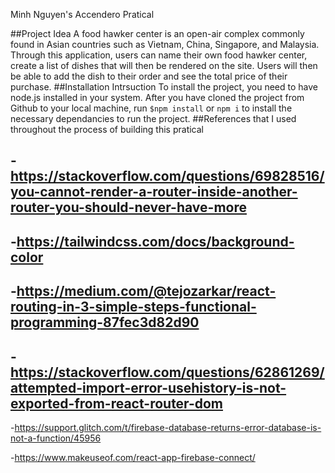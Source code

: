 Minh Nguyen's Accendero Pratical

##Project Idea
A food hawker center is an open-air complex commonly found in Asian countries such as Vietnam, China, Singapore, and Malaysia. Through this application, users can
name their own food hawker center, create a list of dishes that will then be rendered on the site. Users will then be able to add the dish to their order and see the total price of their purchase.
##Installation Intrsuction
To install the project, you need to have node.js installed in your system. After you have cloned the project from Github to your local machine, run `$npm install` or `npm i` to install the necessary dependancies to run the project.
##References that I used throughout the process of building this pratical

## -https://stackoverflow.com/questions/69828516/you-cannot-render-a-router-inside-another-router-you-should-never-have-more

## -https://tailwindcss.com/docs/background-color

## -https://medium.com/@tejozarkar/react-routing-in-3-simple-steps-functional-programming-87fec3d82d90

## -https://stackoverflow.com/questions/62861269/attempted-import-error-usehistory-is-not-exported-from-react-router-dom

-https://support.glitch.com/t/firebase-database-returns-error-database-is-not-a-function/45956

-https://www.makeuseof.com/react-app-firebase-connect/
